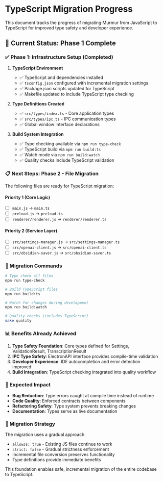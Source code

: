 # TypeScript Migration Progress

This document tracks the progress of migrating Murmur from JavaScript to TypeScript for improved type safety and developer experience.

## 🎯 Current Status: Phase 1 Complete

### ✅ Phase 1: Infrastructure Setup (Completed)

1. **TypeScript Environment**
   - ✅ TypeScript and dependencies installed
   - ✅ `tsconfig.json` configured with incremental migration settings
   - ✅ Package.json scripts updated for TypeScript
   - ✅ Makefile updated to include TypeScript type checking

2. **Type Definitions Created**
   - ✅ `src/types/index.ts` - Core application types
   - ✅ `src/types/ipc.ts` - IPC communication types
   - ✅ Global window interface declarations

3. **Build System Integration**
   - ✅ Type checking available via `npm run type-check`
   - ✅ TypeScript build via `npm run build:ts`
   - ✅ Watch mode via `npm run build:watch`
   - ✅ Quality checks include TypeScript validation

### 📋 Next Steps: Phase 2 - File Migration

The following files are ready for TypeScript migration:

#### Priority 1 (Core Logic)

- [ ] `main.js` → `main.ts`
- [ ] `preload.js` → `preload.ts`
- [ ] `renderer/renderer.js` → `renderer/renderer.ts`

#### Priority 2 (Service Layer)

- [ ] `src/settings-manager.js` → `src/settings-manager.ts`
- [ ] `src/openai-client.js` → `src/openai-client.ts`
- [ ] `src/obsidian-saver.js` → `src/obsidian-saver.ts`

### 🔧 Migration Commands

```bash
# Type check all files
npm run type-check

# Build TypeScript files
npm run build:ts

# Watch for changes during development
npm run build:watch

# Quality checks (includes TypeScript)
make quality
```

### 📊 Benefits Already Achieved

1. **Type Safety Foundation**: Core types defined for Settings, ValidationResult, TranscriptionResult
2. **IPC Type Safety**: ElectronAPI interface provides compile-time validation
3. **Developer Experience**: IDE autocompletion and error detection improved
4. **Build Integration**: TypeScript checking integrated into quality workflow

### 🎯 Expected Impact

- **Bug Reduction**: Type errors caught at compile time instead of runtime
- **Code Quality**: Enforced contracts between components
- **Refactoring Safety**: Type system prevents breaking changes
- **Documentation**: Types serve as live documentation

### 🔄 Migration Strategy

The migration uses a gradual approach:

- `allowJs: true` - Existing JS files continue to work
- `strict: false` - Gradual strictness enforcement
- Incremental file conversion preserves functionality
- Type definitions provide immediate benefits

This foundation enables safe, incremental migration of the entire codebase to TypeScript.
